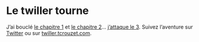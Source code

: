 # Le twiller tourne

J’ai bouclé [le chapitre 1](http://twiller.tcrouzet.com/chapitre-1/) et [le chapitre 2](http://twiller.tcrouzet.com/chapitre-2/)… [j’attaque le 3](http://twiller.tcrouzet.com/chapitre-3/). Suivez l’aventure sur [Twitter](http://twitter.com/tcrouzet) ou sur [twiller.tcrouzet.com](http://twiller.tcrouzet.com/).
